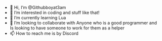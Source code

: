 - 👋 Hi, I’m @Githubboyat3am
- 👀 I’m interested in coding and stuff like that!
- 🌱 I’m currently learning Lua
- 💞️ I’m looking to collaborate with Anyone who is a good programmer and Is looking to have someone to work for them as a helper
- 📫 How to reach me is by Discord


